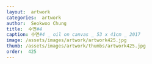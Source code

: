 ```yaml
---
layout:  artwork
categories:  artwork
author:  Seokwoo Chung
title:  수면#4
caption: 수면#4 _ oil on canvas _ 53 x 41cm _ 2017
image: /assets/images/artwork/artwork425.jpg
thumb: /assets/images/artwork/thumbs/artwork425.jpg
order:  425
---
```


